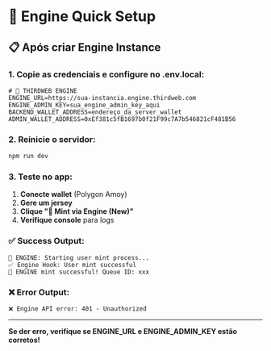# 🚀 Engine Quick Setup

## 📋 Após criar Engine Instance

### 1. Copie as credenciais e configure no .env.local:

```env
# 🚀 THIRDWEB ENGINE
ENGINE_URL=https://sua-instancia.engine.thirdweb.com
ENGINE_ADMIN_KEY=sua_engine_admin_key_aqui
BACKEND_WALLET_ADDRESS=endereço_da_server_wallet
ADMIN_WALLET_ADDRESS=0xEf381c5fB1697b0f21F99c7A7b546821cF481B56
```

### 2. Reinicie o servidor:
```bash
npm run dev
```

### 3. Teste no app:
1. **Conecte wallet** (Polygon Amoy)
2. **Gere um jersey** 
3. **Clique "🚀 Mint via Engine (New)"**
4. **Verifique console** para logs

### ✅ Success Output:
```
🚀 ENGINE: Starting user mint process...
✅ Engine Hook: User mint successful
🚀 ENGINE mint successful! Queue ID: xxx
```

### ❌ Error Output:
```
❌ Engine API error: 401 - Unauthorized
```

---

**Se der erro, verifique se ENGINE_URL e ENGINE_ADMIN_KEY estão corretos!** 